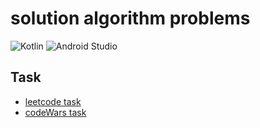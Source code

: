 # solution algorithm problems
![Kotlin](https://img.shields.io/badge/kotlin-%237F52FF.svg?style=for-the-badge&logo=kotlin&logoColor=white)
![Android Studio](https://img.shields.io/badge/Android%20Studio-3DDC84.svg?style=for-the-badge&logo=android-studio&logoColor=white)

## Task

- [leetcode task](app/src/main/java/com/leetcode_kotlin/AlgorithmLeetcode.kt)
- [codeWars task](app/src/main/java/com/leetcode_kotlin/AlgorithmCodeWars.kt)
